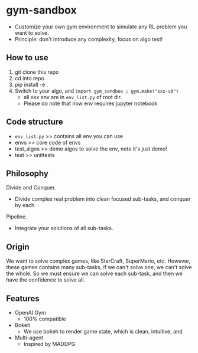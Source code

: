 # gym-sandbox
- Customize your own gym environment to simulate any RL problem you want to solve.
- Principle: don't introduce any complexity, focus on algo test!

## How to use
1. git clone this repo
2. cd into repo
3. pip install -e .
4. Switch to your algo, and `import gym_sandbox ; gym.make("xxx-v0")`
    - all xxx env are in `env_list.py` of root dir.
    - Please do note that now env requires jupyter notebook

## Code structure
- `env_list.py`  >> contains all env you can use
- envs         >> core code of envs
- test_algos   >> demo algos to solve the env, note it's just demo!
- test         >> unittests

## Philosophy
Divide and Conquer.
- Divide complex real problem into clean focused sub-tasks, and conquer by each.

Pipeline.
- Integrate your solutions of all sub-tasks.

## Origin
We want to solve complex games, like StarCraft, SuperMario, etc.
However, these games contains many sub-tasks, if we can't solve one, we can't solve the whole.
So we must ensure we can solve each sub-task, and then we have the confidence to solve all.

## Features
- OpenAI Gym
    - 100% compatible
- Bokeh
    - We use bokeh to render game state, which is clean, intuitive, and
- Multi-agent
    - Inspired by MADDPG



